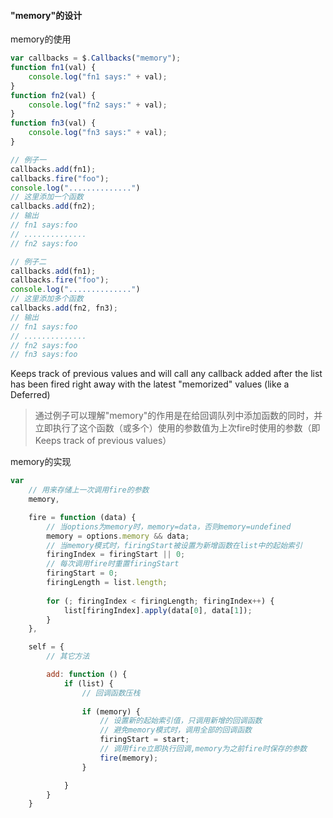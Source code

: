 #### "memory"的设计

memory的使用

```javascript
var callbacks = $.Callbacks("memory");
function fn1(val) {
    console.log("fn1 says:" + val);
}
function fn2(val) {
    console.log("fn2 says:" + val);
}
function fn3(val) {
    console.log("fn3 says:" + val);
}

// 例子一
callbacks.add(fn1);
callbacks.fire("foo");
console.log("..............")
// 这里添加一个函数
callbacks.add(fn2);
// 输出
// fn1 says:foo
// ..............
// fn2 says:foo

// 例子二
callbacks.add(fn1);
callbacks.fire("foo");
console.log("..............")
// 这里添加多个函数
callbacks.add(fn2, fn3);
// 输出
// fn1 says:foo
// ..............
// fn2 says:foo
// fn3 says:foo
```
Keeps track of previous values and will call any callback added after the list has been fired right away with the latest "memorized" values (like a Deferred)
> 通过例子可以理解"memory"的作用是在给回调队列中添加函数的同时，并立即执行了这个函数（或多个）使用的参数值为上次fire时使用的参数（即Keeps track of previous values）

memory的实现

```javascript
var 
	// 用来存储上一次调用fire的参数
	memory,

	fire = function (data) {
		// 当options为memory时，memory=data，否则memory=undefined
		memory = options.memory && data;
		// 当memory模式时，firingStart被设置为新增函数在list中的起始索引
		firingIndex = firingStart || 0;
		// 每次调用fire时重置firingStart
		firingStart = 0;
		firingLength = list.length;
		
		for (; firingIndex < firingLength; firingIndex++) {
			list[firingIndex].apply(data[0], data[1]);
		}
	},

	self = {
		// 其它方法

		add: function () {
			if (list) {
				// 回调函数压栈
				
				if (memory) {
					// 设置新的起始索引值，只调用新增的回调函数
					// 避免memory模式时，调用全部的回调函数
					firingStart = start;
					// 调用fire立即执行回调,memory为之前fire时保存的参数
					fire(memory);
				}

			}
		}
	}
```
